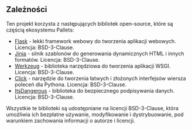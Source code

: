 ## Zależności

Ten projekt korzysta z następujących bibliotek open-source, które są częścią ekosystemu Pallets:

- [Flask](https://palletsprojects.com/p/flask/) - lekki framework webowy do tworzenia aplikacji webowych. Licencja: BSD-3-Clause.
- [Jinja](https://palletsprojects.com/p/jinja/) - silnik szablonów do generowania dynamicznych HTML i innych formatów. Licencja: BSD-3-Clause.
- [Werkzeug](https://palletsprojects.com/p/werkzeug/) - biblioteka narzędziowa do tworzenia aplikacji WSGI. Licencja: BSD-3-Clause.
- [Click](https://palletsprojects.com/p/click/) - narzędzie do tworzenia łatwych i złożonych interfejsów wiersza poleceń dla Pythona. Licencja: BSD-3-Clause.
- [ItsDangerous](https://palletsprojects.com/p/itsdangerous/) - biblioteka do bezpiecznego podpisywania danych. Licencja: BSD-3-Clause.

Wszystkie te biblioteki są udostępniane na licencji BSD-3-Clause, która umożliwia ich bezpłatne używanie, modyfikowanie i dystrybuowanie, pod warunkiem zachowania informacji o autorze i licencji.
